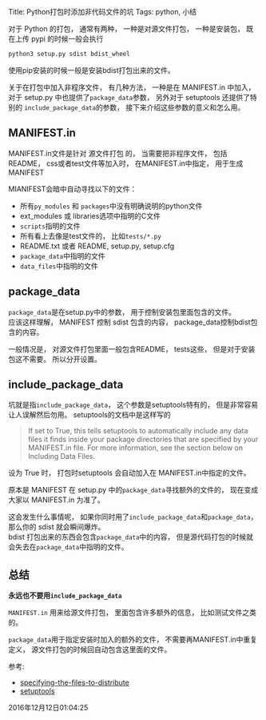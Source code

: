 Title: Python打包时添加非代码文件的坑
Tags: python, 小结

对于 Python 的打包， 通常有两种， 一种是对源文件打包， 一种是安装包， 既在上传 pypi 的时候一般会执行

```sh
python3 setup.py sdist bdist_wheel
```

使用pip安装的时候一般是安装bdist打包出来的文件。

关于在打包中加入非程序文件， 有几种方法， 一种是在 MANIFEST.in 中加入， 对于 setup.py 中也提供了`package_data`参数， 另外对于 setuptools 还提供了特别的 `include_package_data`的参数， 接下来介绍这些参数的意义和怎么用。  


MANIFEST.in
-----------
MANIFEST.in文件是针对 源文件打包 的， 当需要把非程序文件， 包括README， css或者test文件等加入时， 在MANIFEST.in中指定， 用于生成MANIFEST

MIANIFEST会暗中自动寻找以下的文件：  

- 所有`py_modules` 和 `packages`中没有明确说明的python文件 
- ext_modules 或 libraries选项中指明的C文件
- `scripts`指明的文件
- 所有看上去像是test文件的， 比如`tests/*.py`
- README.txt 或者 README, setup.py, setup.cfg
- `package_data`中指明的文件
- `data_files`中指明的文件

package_data
------------
`package_data`是在setup.py中的参数， 用于控制安装包里面包含的文件。  
应该这样理解， MANIFEST 控制 sdist 包含的内容， package_data控制bdist包含的内容。  

一般情况是， 对源文件打包里面一般包含README， tests这些， 但是对于安装包这不需要。  所以分开设置。  


include_package_data
--------------------
坑就是指`include_package_data`， 这个参数是setuptools特有的， 但是非常容易让人误解然后勿用。 setuptools的文档中是这样写的

>If set to True, this tells setuptools to automatically include any data files it finds inside your package directories that are specified by your MANIFEST.in file. For more information, see the section below on Including Data Files.

设为 True 时， 打包时setuptools 会自动加入在 MANIFEST.in中指定的文件。

 
原本是 MANIFEST 在 setup.py 中的`package_data`寻找额外的文件的， 现在变成大家以 MANIFEST.in 为准了。

这会发生什么事情呢， 
如果你同时用了`include_package_data`和`package_data`， 那么你的 sdist 就会瞬间爆炸。  
bdist 打包出来的东西会包含`package_data`中的内容， 但是源代码打包的时候就会失去在`package_data`中指明的文件。  




总结
----
**永远也不要用`include_package_data`**  

`MANIFEST.in` 用来给源文件打包， 里面包含许多额外的信息， 比如测试文件之类的。  

`package_data`用于指定安装时加入的额外的文件， 不需要再MANIFEST.in中重复定义， 源文件打包的时候回自动包含这里面的文件。  


参考:

- [specifying-the-files-to-distribute](https://docs.python.org/3.4/distutils/sourcedist.html#specifying-the-files-to-distribute)  
- [setuptools](https://setuptools.readthedocs.io/en/latest/setuptools.html#including-data-files)

2016年12月12日01:04:25

